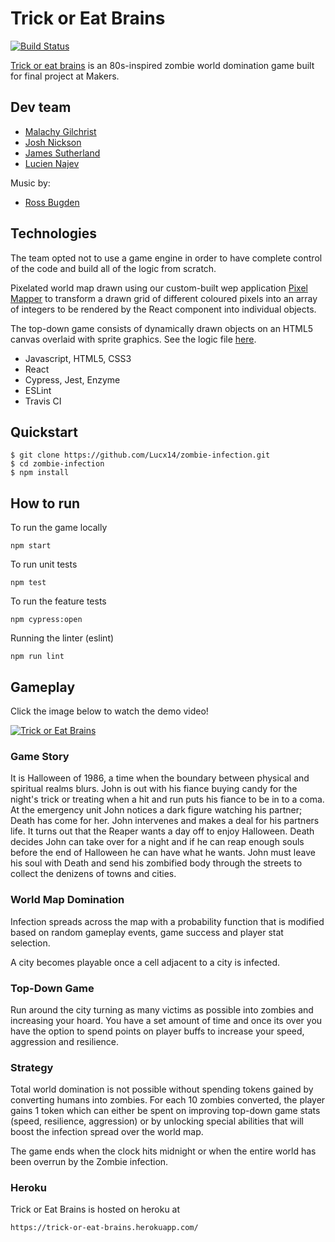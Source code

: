 # Trick or Eat Brains

[![Build Status](https://travis-ci.com/Lucx14/zombie-infection.svg?branch=master)](https://travis-ci.com/Lucx14/zombie-infection)

[Trick or eat brains](http://trick-or-eat-brains.herokuapp.com/) is an 80s-inspired zombie world domination game built for final project at Makers.

## Dev team
- [Malachy Gilchrist](https://github.com/Mallig)
- [Josh Nickson](https://github.com/joshnickson)
- [James Sutherland](https://github.com/LondonJim)
- [Lucien Najev](https://github.com/Lucx14)

Music by:
- [Ross Bugden](https://www.youtube.com/channel/UCQKGLOK2FqmVgVwYferltKQ)

## Technologies
The team opted not to use a game engine in order to have complete control of the code and build all of the logic from scratch. 

Pixelated world map drawn using our custom-built wep application [Pixel Mapper](https://github.com/joshnickson/pixel-mapper) to transform a drawn grid of different coloured pixels into an array of integers to be rendered by the React component into individual objects.

The top-down game consists of dynamically drawn objects on an HTML5 canvas overlaid with sprite graphics. See the logic file [here](https://github.com/Lucx14/zombie-infection/blob/master/src/model/LocalGameModel.js).

- Javascript, HTML5, CSS3
- React
- Cypress, Jest, Enzyme
- ESLint
- Travis CI

## Quickstart

```
$ git clone https://github.com/Lucx14/zombie-infection.git
$ cd zombie-infection
$ npm install
```


## How to run

To run the game locally
```
npm start
```
To run unit tests 

```
npm test
```
To run the feature tests
```
npm cypress:open
```
Running the linter (eslint)
```
npm run lint
```

## Gameplay
Click the image below to watch the demo video!

[![Trick or Eat Brains](https://user-images.githubusercontent.com/39119623/47614346-96844300-da96-11e8-98a2-c3fdcdc6969f.jpg)](https://www.youtube.com/watch?v=vaUQY_MRhkU)

### Game Story
It is Halloween of 1986, a time when the boundary between physical and spiritual realms blurs. John is out with his fiance buying candy for the night's trick or treating when a hit and run puts his fiance to be in to a coma. At the emergency unit John notices a dark figure watching his partner; Death has come for her. John intervenes and makes a deal for his partners life. It turns out that the Reaper wants a day off to enjoy Halloween. Death decides John can take over for a night and if he can reap enough souls before the end of Halloween he can have what he wants. John must leave his soul with Death and send his zombified body through the streets to collect the denizens of towns and cities. 

### World Map Domination
Infection spreads across the map with a probability function that is modified based on random gameplay events, game success and player stat selection.

A city becomes playable once a cell adjacent to a city is infected.

### Top-Down Game

Run around the city turning as many victims as possible into zombies and increasing your hoard. You have a set amount of time and once its over you have the option to spend points on player buffs to increase your speed, aggression and resilience.

### Strategy

Total world domination is not possible without spending tokens gained by converting humans into zombies. For each 10 zombies converted, the player gains 1 token which can either be spent on improving top-down game stats (speed, resilience, aggression) or by unlocking special abilities that will boost the infection spread over the world map.

The game ends when the clock hits midnight or when the entire world has been overrun by the Zombie infection.

### Heroku

Trick or Eat Brains is hosted on heroku at

```
https://trick-or-eat-brains.herokuapp.com/
```






